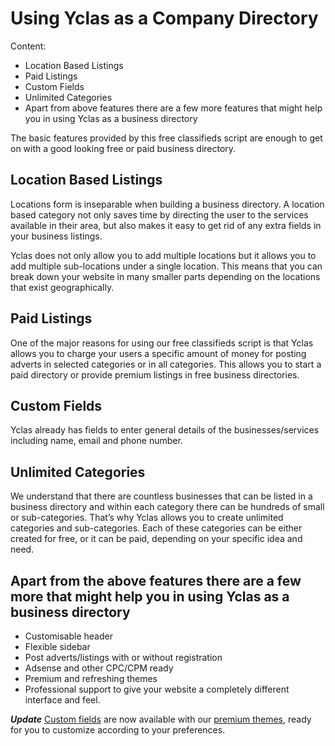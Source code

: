 # Using Yclas as a Company Directory
Content:
-   Location Based Listings
-   Paid Listings
-   Custom Fields
-   Unlimited Categories
-   Apart from above features there are a few more features that might help you in using Yclas as a business directory

The basic features provided by this free classifieds script are enough to get on with a good looking free or paid business directory.

## Location Based Listings

Locations form is inseparable when building a business directory. 
A location based category not only saves time by directing the user to the services available in their area, but also makes it easy to get rid of any extra fields in your business listings. 

Yclas does not only allow you to add multiple locations but it allows you to add multiple sub-locations under a single location. This means that you can break down your website in many smaller parts depending on the locations that exist geographically.

## Paid Listings

One of the major reasons for using our free classifieds script is that Yclas allows you to charge your users a specific amount of money for posting adverts in selected categories or in all categories. This allows you to start a paid directory or provide premium listings in free business directories.

## Custom Fields

Yclas already has fields to enter general details of the businesses/services including name, email and phone number.

## Unlimited Categories

We understand that there are countless businesses that can be listed in a business directory and within each category there can be hundreds of small or sub-categories. That’s why Yclas allows you to create unlimited categories and sub-categories. Each of these categories can be either created for free, or it can be paid, depending on your specific idea and need.

## Apart from the above features there are a few more  that might help you in using Yclas as a business directory

-   Customisable header
-   Flexible sidebar
-   Post adverts/listings with or without registration
-   Adsense and other CPC/CPM ready
-   Premium and refreshing themes
-   Professional support to give your website a completely different interface and feel.

**_Update_** [Custom fields](Custom-fields-create-custom-fields.md) are now available with our  [premium themes](https://selfhosted.yclas.com/), ready for you to customize according to your preferences.
